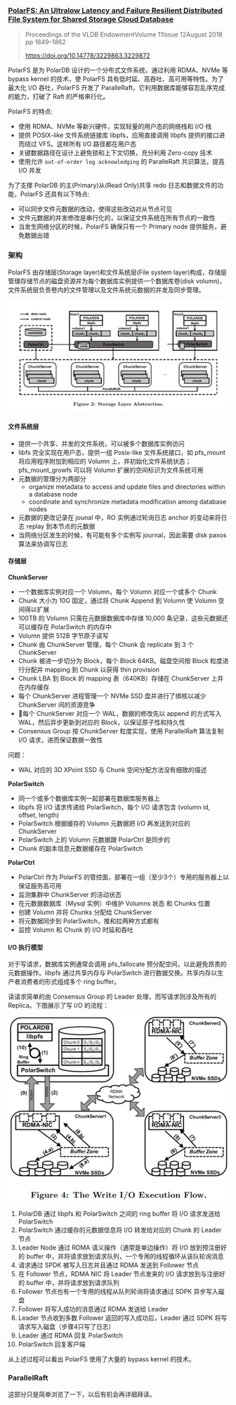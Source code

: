 ### [PolarFS: An Ultralow Latency and Failure Resilient Distributed File System for Shared Storage Cloud Database](../assets/pdfs/p1849-cao.pdf)

> Proceedings of the VLDB EndowmentVolume 11Issue 12August 2018 pp 1849–1862
>
> https://doi.org/10.14778/3229863.3229872

PolarFS 是为 PolarDB 设计的一个分布式文件系统，通过利用 RDMA、NVMe 等 bypass kernel 的技术，使 PolarFS 具有低时延、高吞吐、高可用等特性。为了最大化 I/O 吞吐，PolarFS 开发了 ParalleRaft，它利用数据库能够容忍乱序完成的能力，打破了 Raft 的严格串行化。

PolarFS 的特点:

- 使用 RDMA、NVMe 等新兴硬件，实现轻量的用户态的网络栈和 I/O 栈
- 提供 POSIX-like 文件系统链接库 libpfs，应用直接调用 libpfs 提供的接口进而绕过 VFS。这样所有 I/O 路径都在用户态
- 关键数据路径在设计上避免锁和上下文切换，充分利用 Zero-copy 技术
- 使用允许 `out-of-order log acknowledging` 的 ParalleRaft 共识算法，提高 I/O 并发

为了支撑 PolarDB 的主(Primary)从(Read Only)共享 redo 日志和数据文件的功能，PolarFS 还具有以下特点:

- 可以同步文件元数据的改动，使得这些改动对从节点可见
- 文件元数据的并发修改是串行化的，以保证文件系统在所有节点的一致性
- 当发生网络分区的时候，PolarFS 确保只有一个 Primary node 提供服务，避免数据出错

### 架构

PolarFS 由存储层(Storage layer)和文件系统层(File system layer)构成，存储层管理存储节点的磁盘资源并为每个数据库实例提供一个数据库卷(disk volumn)，文件系统层负责卷内的文件管理以及文件系统元数据的并发及同步管理。

![storage layer abstraction](./../assets/images/polarfs_storage_layer_abstraction.jpg)

#### 文件系统层

- 提供一个共享、并发的文件系统，可以被多个数据库实例访问
- libfs 完全实现在用户态，提供一组 Posix-like 文件系统接口，如 pfs_mount 将应用程序附加到相应的 Volumn 上，并初始化文件系统状态；pfs_mount_growfs 可以将 Volumn 扩展的空间标识为文件系统可用
- 元数据的管理分为两部分
  - organize metadata to access and update files and directories within a database node
  - coordinate and synchronize metadata modification among database nodes
- 元数据的更改记录在 jounal 中，RO 实例通过轮询日志 anchor 的变动来将日志 replay 到本节点的元数据
- 当网络分区发生的时候，有可能有多个实例写 journal，因此需要 disk paxos 算法来协调写日志


#### 存储层

**ChunkServer**

- 一个数据库实例对应一个 Volumn，每个 Volumn 对应一个或多个 Chunk
- Chunk 大小为 10G 固定，通过将 Chunk Append 到 Volumn 使 Volumn 空间得以扩展
- 100TB 的 Volumn 只需在元数据数据库中存储 10,000 条记录，这些元数据还可以缓存在 PolarSwitch 的内存中
- Volumn 提供 512B 字节原子读写
- Chunk 由 ChunkServer 管理，每个 Chunk 会 replicate 到 3 个 ChunkServer
- Chunk 被进一步切分为 Block，每个 Block 64KB。磁盘空间按 Block 粒度进行分配并 mapping 到 Chunk 以获得 thin provision
- Chunk LBA 到 Block 的 mapping 表（640KB）存储在 ChunkServer 上并在内存缓存
- 每个 ChunkServer 进程管理一个 NVMe SSD 盘并进行了绑核以减少 ChunkServer 间的资源竞争
- 每个 ChunkServer 对应一个 WAL，数据的修改先以 append 的方式写入 WAL，然后异步更新到对应的 Block，以保证原子性和持久性
- Consensus Group 按 ChunkServer 粒度实现，使用 ParallelRaft 算法复制 I/O 请求，进而保证数据一致性

问题：

- WAL 对应的 3D XPoint SSD 与 Chunk 空间分配方法没有细致的描述

**PolarSwitch**

- 同一个或多个数据库实例一起部署在数据库服务器上
- libpfs 将 I/O 请求传递给 PolarSwitch，每个 I/O 请求包含 (volumn id, offset, length)
- PolarSwitch 根据缓存的 Volumn 元数据把 I/O 再发送到对应的 ChunkServer
- PolarSwitch 上的 Volumn 元数据跟 PolarCtrl 是同步的
- Chunk 的副本信息元数据缓存在 PolarSwitch

**PolarCtrl**

- PolarCtrl 作为 PolarFS 的管控面，部署在一组（至少3个）专用的服务器上以保证服务高可用
- 监测集群中 ChunkServer 的活动状态
- 在元数据数据库（Mysql 实例）中维护 Volumns 状态 和 Chunks 位置
- 创建 Volumn 并将 Chunks 分配给 ChunkServer
- 将元数据同步到 PolarSwitch，推和拉两种方式都有
- 监控 Volumn 和 Chunk 的 I/O 时延和吞吐

#### I/O 执行模型

对于写请求，数据库实例通常会调用 pfs_fallocate 预分配空间，以此避免昂贵的元数据操作。libpfs 通过共享内存与 PolarSwitch 进行数据交换。共享内存以生产者消费者的形式组成多个 ring buffer。

读请求简单的由 Consensus Group 的 Leader 处理，而写请求则涉及所有的 Replica。下图展示了写 I/O 的流程：

![write io excution flow](./../assets/images/polarfs_write_io_excution_flow.jpg)

1. PolarDB 通过 libpfs 和 PolarSwitch 之间的 ring buffer 将 I/O 请求发送给 PolarSwitch
2. PolarSwitch 通过缓存的元数据信息将 I/O 转发给对应的 Chunk 的 Leader 节点
3. Leader Node 通过 RDMA 语义操作（通常是单边操作）将 I/O 放到预注册好的 buffer 中，并将请求放到请求队列，一个专用的线程循环从该队轮询消息
4. 请求通过 SPDK 被写入日志并且通过 RDMA 发送到 Follower 节点
5. 在 Follower 节点，RDMA NIC 将 Leader 节点发来的 I/O 请求放到与注册好的 buffer 中，并将请求放到请求队列
6. Follower 节点也有一个专用的线程从队列轮询将请求通过 SDPK 异步写入磁盘
7. Follower 将写入成功的消息通过 RDMA 发送给 Leader
8. Leader 节点收到多数 Follower 返回的写入成功后，Leader 通过 SDPK 将写请求写入磁盘（步骤4只写了日志）
9. Leader 通过 RDMA 回复 PolarSwitch
10. PolarSwitch 回复客户端

从上述过程可以看出 PolarFS 使用了大量的 bypass kernel 的技术。

### ParallelRaft

这部分只是简单浏览了一下，以后有机会再详细拜读。
